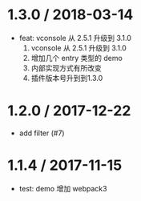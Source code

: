 
1.3.0 / 2018-03-14
==================

  * feat: vconsole 从 2.5.1 升级到 3.1.0
	1. vconsole 从 2.5.1 升级到 3.1.0
	2. 增加几个 entry 类型的 demo
	3. 内部实现方式有所改变
	4. 插件版本号升到到1.3.0

1.2.0 / 2017-12-22
==================

  * add filter (#7)

1.1.4 / 2017-11-15
==================

 * test: demo 增加 webpack3
